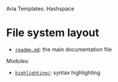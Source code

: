Aria Templates: Hashspace





# File system layout

- [`readme.md`](./readme.md): the main documentation file

Modules:

- [`highlighting/`](./highlighting/): syntax highlighting
